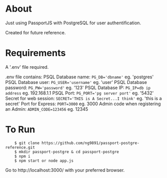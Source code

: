 # About
Just using PassportJS with PostgreSQL for user authentification.

Created for future reference.

# Requirements
A '.env' file required.

.env file contains:
PSQL Database name:
```PG_DB='dbname'``` eg. 'postgres'
PSQL Database user:
```PG_USER='username'``` eg. 'user'
PSQL Database password:
```PG_PW='password'``` eg. '123'
PSQL Database IP:
```PG_IP=db ip address``` eg. 192.168.1.1
PSQL Port:
```PG_PORT='pg server port'``` eg. '5432'
Secret for web session:
```SECRET='THIS is A Secret...I think'``` eg. 'this is a secret'
Port for Express:
```PORT=3000``` eg. 3000
Admin code when registering an Admin:
```ADMIN_CODE=123456``` eg. 12345

# To Run

```sh-session
    $ git clone https://github.com/ng9891/passport-postgre-reference.git
    $ mkdir passport-postgre & cd passport-postgre
    $ npm i
    $ npm start or node app.js
```

Go to http://localhost:3000/ with your preferred browser.